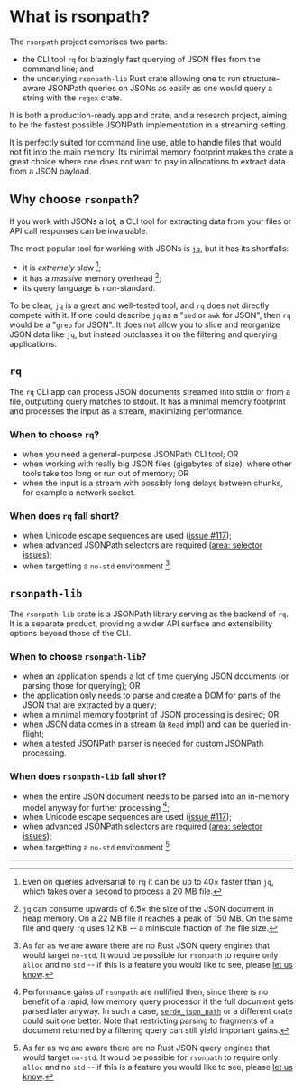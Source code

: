 # What is rsonpath?

The `rsonpath` project comprises two parts:

- the CLI tool `rq` for blazingly fast querying of JSON files from the command line; and
- the underlying `rsonpath-lib` Rust crate allowing one to run structure-aware
JSONPath queries on JSONs as easily as one would query a string with the `regex` crate.

It is both a production-ready app and crate, and a research project,
aiming to be the fastest possible JSONPath implementation in a streaming setting.

It is perfectly suited for command line use, able to handle files that would
not fit into the main memory. Its minimal memory footprint makes the crate
a great choice where one does not want to pay in allocations to extract
data from a JSON payload.

## Why choose `rsonpath`?

If you work with JSONs a lot, a CLI tool for extracting data from your
files or API call responses can be invaluable.

The most popular tool for working with JSONs
is [`jq`](https://jqlang.github.io/jq/), but it has its shortfalls:

- it is _extremely_ slow [^jq-speed-note];
- it has a _massive_ memory overhead [^jq-memory-note];
- its query language is non-standard.

To be clear, `jq` is a great and well-tested tool, and `rq` does not directly
compete with it. If one could describe `jq` as a "`sed` or `awk` for JSON",
then `rq` would be a "`grep` for JSON". It does not allow you to slice and
reorganize JSON data like `jq`, but instead outclasses it on the filtering
and querying applications.

## `rq`

The `rq` CLI app can process JSON documents streamed into stdin or from a file,
outputting query matches to stdout. It has a minimal memory footprint
and processes the input as a stream, maximizing performance.

### When to choose `rq`?

- when you need a general-purpose JSONPath CLI tool; OR
- when working with really big JSON files (gigabytes of size),
where other tools take too long or run out of memory; OR
- when the input is a stream with possibly long delays between chunks,
for example a network socket.

### When does `rq` fall short?

- when Unicode escape sequences are used
([issue #117](https://github.com/V0ldek/rsonpath/issues/117));
- when advanced JSONPath selectors are required
([area: selector issues](https://github.com/V0ldek/rsonpath/issues?q=is%3Aopen+is%3Aissue+label%3A%22area%3A+selector%22));
- when targetting a `no-std` environment [^no-std-note].

## `rsonpath-lib`

The `rsonpath-lib` crate is a JSONPath library serving as the backend of `rq`.
It is a separate product, providing a wider API surface and extensibility
options beyond those of the CLI.

### When to choose `rsonpath-lib`?

- when an application spends a lot of time querying JSON documents
(or parsing those for querying); OR
- the application only needs to parse and create a DOM for parts of the JSON
that are extracted by a query;
- when a minimal memory footprint of JSON processing is desired; OR
- when JSON data comes in a stream (a `Read` impl) and can be queried
in-flight;
- when a tested JSONPath parser is needed for custom JSONPath processing.

### When does `rsonpath-lib` fall short?

- when the entire JSON document needs to be parsed into an in-memory model anyway
for further processing [^dom-note];
- when Unicode escape sequences are used
([issue #117](https://github.com/V0ldek/rsonpath/issues/117));
- when advanced JSONPath selectors are required
([area: selector issues](https://github.com/V0ldek/rsonpath/issues?q=is%3Aopen+is%3Aissue+label%3A%22area%3A+selector%22));
- when targetting a `no-std` environment [^no-std-note].

---

[^jq-speed-note]: Even on queries adversarial to `rq` it can be up to
$40 \times$ faster than `jq`, which takes over a second to process
a $20$ MB file.

[^jq-memory-note]: `jq` can consume upwards of $6.5 \times$ the size of the
JSON document in heap memory. On a $22$ MB file it reaches a peak of $150$ MB.
On the same file and query `rq` uses $12$ KB -- a miniscule fraction of the
file size.

[^no-std-note]: As far as we are aware there are no Rust JSON query
engines that would target `no-std`. It would be possible for
`rsonpath` to require only `alloc` and no `std` -- if this is a feature
you would like to see, please [let us know](https://github.com/V0ldek/rsonpath/issues).

[^dom-note]: Performance gains of `rsonpath` are nullified then, since
there is no benefit of a rapid, low memory query processor if the full document
gets parsed later anyway. In such a case,
[`serde_json_path`](https://lib.rs/crates/serde_json_path) or a different
crate could suit one better. Note that restricting parsing
to fragments of a document returned by a filtering query can still yield
important gains.
